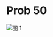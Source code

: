 # Prob 50

![图 1](../../../.media/4af40653b7b05e7e5b2f345b3115ed8c8c2875f4efdf1ad8400498ea7840f123.png)  

